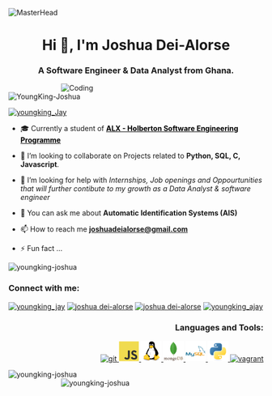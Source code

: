  ![MasterHead](https://blog.bit.ai/wp-content/uploads/2018/09/How-to-Embed-GitHub-Gists-in-Your-Documents-Blog-Banner.png)
<h1 align="center">Hi 👋, I'm Joshua Dei-Alorse</h1>
<h3 align="center">A Software Engineer & Data Analyst from Ghana.</h3>
<img align= "right" alt="Coding" width="400" src="https://cdn.dribbble.com/users/1162077/screenshots/3848914/media/320984a9ca58b3c73274c9259ecf6de8.gif">

<p align="left"> <img src="https://komarev.com/ghpvc/?username=Tolulope05&label=Profile%20views&color=0e75b6&style=flat" alt="YoungKing-Joshua" /> </p>

<p align="left"> <a href="https://twitter.com/youngking__Jay" target="blank"><img src="https://img.shields.io/twitter/follow/youngking_Jay?logo=twitter&style=for-the-badge" alt="youngking_Jay" /></a> </p>

- 🎓 Currently a student of <a href="https://www.alxafrica.com/software-engineering/" target="_blank" style="color: black; font-weight: bold;">ALX - Holberton Software Engineering Programme</a>

- 👯 I’m looking to collaborate on Projects related to **Python, SQL, C, Javascript**.

- 💼 I’m looking for help with _Internships, Job openings and Oppourtunities that will further contibute to my growth as a Data Analyst & software engineer_

- 💬 You can ask me about **Automatic Identification Systems (AIS)**

- 📫 How to reach me **joshuadeialorse@gmail.com**

- ⚡ Fun fact ...

<p align="left"> <img src="https://komarev.com/ghpvc/?username=YoungKing-Joshuax&label=Profile%20views&color=0e75b6&style=flat" alt="youngking-joshua" /> </p>

<h3 align="left">Connect with me:</h3>
<p align="left">
<a href="https://twitter.com/youngking__Jay" target="blank"><img align="center" src="https://raw.githubusercontent.com/rahuldkjain/github-profile-readme-generator/master/src/images/icons/Social/twitter.svg" alt="youngking_jay" height="30" width="40" /></a>
<a href="https://www.linkedin.com/in/joshua-dei-alorse-ba9157236/" target="blank"><img align="center" src="https://raw.githubusercontent.com/rahuldkjain/github-profile-readme-generator/master/src/images/icons/Social/linked-in-alt.svg" alt="joshua dei-alorse" height="30" width="40" /></a>
<a href="https://web.facebook.com/joshua.deialorse" target="blank"><img align="center" src="https://raw.githubusercontent.com/rahuldkjain/github-profile-readme-generator/master/src/images/icons/Social/facebook.svg" alt="joshua dei-alorse" height="30" width="40" /></a>
<a href="https://instagram.com/youngking_ajay" target="blank"><img align="center" src="https://raw.githubusercontent.com/rahuldkjain/github-profile-readme-generator/master/src/images/icons/Social/instagram.svg" alt="youngking_ajay" height="30" width="40" /></a>
</p>
<!--
  gif section

 <img align="left" width='400' hieght='200' src="https://media3.giphy.com/media/24652QfeZzNIPzoH36/giphy.gif?cid=ecf05e47b2sh0gv3oacluw6cmescxw02psu67xvzybjq931x&rid=giphy.gif&ct=g">
-->
<!--<img alt="writing codes" width='1020' hieght='200' align="center" src="https://media1.giphy.com/media/PI3QGKFN6XZUCMMqJm/giphy.gif?cid=ecf05e47o2ggol62o8sbe63ur5tr90j2vv3z7cs7am4if89k&rid=giphy.gif&ct=g">
<br clear='all'/> -->

<h3 align="right">Languages and Tools:</h3>
<p align="right"> 
 <a href="https://git-scm.com/" target="_blank" rel="noreferrer"> <img src="https://www.vectorlogo.zone/logos/git-scm/git-scm-icon.svg" alt="git" width="40" height="40"/> </a> <a href="https://developer.mozilla.org/en-US/docs/Web/JavaScript" target="_blank" rel="noreferrer"> <img src="https://raw.githubusercontent.com/devicons/devicon/master/icons/javascript/javascript-original.svg" alt="javascript" width="40" height="40"/> </a> 
 <a href="https://www.linux.org/" target="_blank" rel="noreferrer"> <img src="https://raw.githubusercontent.com/devicons/devicon/master/icons/linux/linux-original.svg" alt="linux" width="40" height="40"/> </a> <a href="https://www.mongodb.com/" target="_blank" rel="noreferrer"> <img src="https://raw.githubusercontent.com/devicons/devicon/master/icons/mongodb/mongodb-original-wordmark.svg" alt="mongodb" width="40" height="40"/> </a> 
 <a href="https://www.mysql.com/" target="_blank" rel="noreferrer"> <img src="https://raw.githubusercontent.com/devicons/devicon/master/icons/mysql/mysql-original-wordmark.svg" alt="mysql" width="40" height="40"/> </a> <a href="https://www.python.org" target="_blank" rel="noreferrer"> <img src="https://raw.githubusercontent.com/devicons/devicon/master/icons/python/python-original.svg" alt="python" width="40" height="40"/> </a> 
 <a href="https://www.vagrantup.com/" target="_blank" rel="noreferrer"> <img src="https://www.vectorlogo.zone/logos/vagrantup/vagrantup-icon.svg" alt="vagrant" width="40" height="40"/> </a> 
</p>

<p><img width='400' hieght='500' align="left" src="https://github-readme-stats.vercel.app/api/top-langs?username=YoungKing-Joshua&show_icons=true&locale=en&layout=compact" alt="youngking-joshua" /></p>
<!--
<p>&nbsp;<img align="center" width='400' src="https://github-readme-stats.vercel.app/api?username=YoungKing-Joshua&show_icons=true&locale=en" alt="youngking-joshua" /></p>
-->
<p><img align="right" width='400' hieght='500' src="https://github-readme-streak-stats.herokuapp.com/?user=YoungKing-Joshua&" alt="youngking-joshua" /></p>
